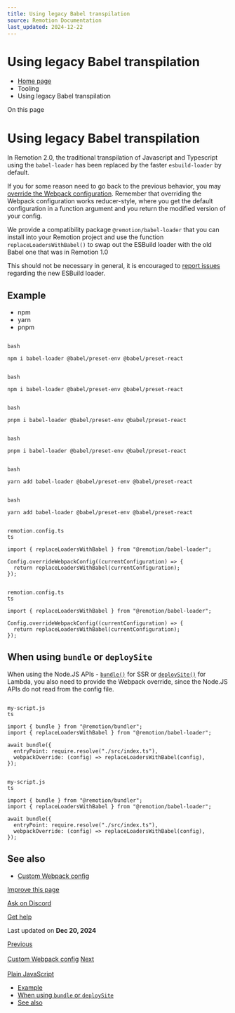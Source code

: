 ```yaml
---
title: Using legacy Babel transpilation
source: Remotion Documentation
last_updated: 2024-12-22
---
```


# Using legacy Babel transpilation

- [Home page](/)
- Tooling
- Using legacy Babel transpilation

On this page

# Using legacy Babel transpilation

In Remotion 2.0, the traditional transpilation of Javascript and Typescript using the `babel-loader` has been replaced by the faster `esbuild-loader` by default.

If you for some reason need to go back to the previous behavior, you may [override the Webpack configuration](/docs/webpack). Remember that overriding the Webpack configuration works reducer-style, where you get the default configuration in a function argument and you return the modified version of your config.

We provide a compatibility package `@remotion/babel-loader` that you can install into your Remotion project and use the function `replaceLoadersWithBabel()` to swap out the ESBuild loader with the old Babel one that was in Remotion 1.0

This should not be necessary in general, it is encouraged to [report issues](https://github.com/remotion-dev/remotion/issues/new) regarding the new ESBuild loader.

## Example [​](\#example "Direct link to Example")

- npm
- yarn
- pnpm

```

bash

npm i babel-loader @babel/preset-env @babel/preset-react
```

```

bash

npm i babel-loader @babel/preset-env @babel/preset-react
```

```

bash

pnpm i babel-loader @babel/preset-env @babel/preset-react
```

```

bash

pnpm i babel-loader @babel/preset-env @babel/preset-react
```

```

bash

yarn add babel-loader @babel/preset-env @babel/preset-react
```

```

bash

yarn add babel-loader @babel/preset-env @babel/preset-react
```

```

remotion.config.ts
ts

import { replaceLoadersWithBabel } from "@remotion/babel-loader";

Config.overrideWebpackConfig((currentConfiguration) => {
  return replaceLoadersWithBabel(currentConfiguration);
});
```

```

remotion.config.ts
ts

import { replaceLoadersWithBabel } from "@remotion/babel-loader";

Config.overrideWebpackConfig((currentConfiguration) => {
  return replaceLoadersWithBabel(currentConfiguration);
});
```

## When using `bundle` or `deploySite` [​](\#when-using-bundle-or-deploysite "Direct link to when-using-bundle-or-deploysite")

When using the Node.JS APIs - [`bundle()`](/docs/bundle) for SSR or [`deploySite()`](/docs/lambda/deploysite) for Lambda, you also need to provide the Webpack override, since the Node.JS APIs do not read from the config file.

```

my-script.js
ts

import { bundle } from "@remotion/bundler";
import { replaceLoadersWithBabel } from "@remotion/babel-loader";

await bundle({
  entryPoint: require.resolve("./src/index.ts"),
  webpackOverride: (config) => replaceLoadersWithBabel(config),
});
```

```

my-script.js
ts

import { bundle } from "@remotion/bundler";
import { replaceLoadersWithBabel } from "@remotion/babel-loader";

await bundle({
  entryPoint: require.resolve("./src/index.ts"),
  webpackOverride: (config) => replaceLoadersWithBabel(config),
});
```

## See also [​](\#see-also "Direct link to See also")

- [Custom Webpack config](/docs/webpack)

[Improve this page](https://github.com/remotion-dev/remotion/edit/main/packages/docs/docs/legacy-babel-loader.mdx)

[Ask on Discord](https://remotion.dev/discord)

[Get help](/docs/get-help)

Last updated on **Dec 20, 2024**

[Previous\
\
Custom Webpack config](/docs/webpack) [Next\
\
Plain JavaScript](/docs/javascript)

- [Example](#example)
- [When using `bundle` or `deploySite`](#when-using-bundle-or-deploysite)
- [See also](#see-also)
